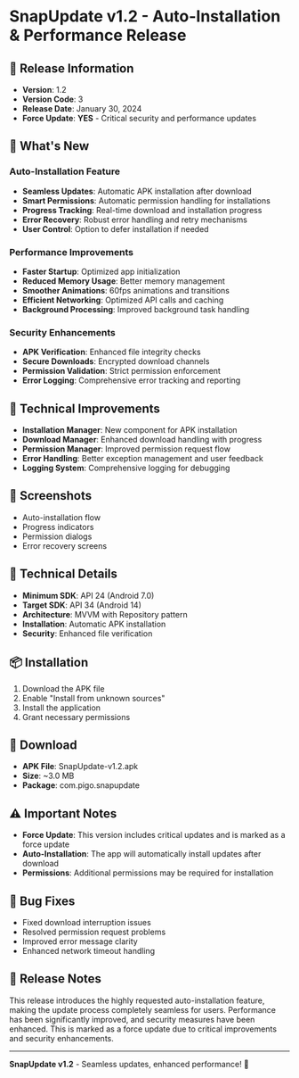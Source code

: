 # SnapUpdate v1.2 - Auto-Installation & Performance Release

## 🎉 Release Information
- **Version**: 1.2
- **Version Code**: 3
- **Release Date**: January 30, 2024
- **Force Update**: **YES** - Critical security and performance updates

## 🚀 What's New

### Auto-Installation Feature
- **Seamless Updates**: Automatic APK installation after download
- **Smart Permissions**: Automatic permission handling for installations
- **Progress Tracking**: Real-time download and installation progress
- **Error Recovery**: Robust error handling and retry mechanisms
- **User Control**: Option to defer installation if needed

### Performance Improvements
- **Faster Startup**: Optimized app initialization
- **Reduced Memory Usage**: Better memory management
- **Smoother Animations**: 60fps animations and transitions
- **Efficient Networking**: Optimized API calls and caching
- **Background Processing**: Improved background task handling

### Security Enhancements
- **APK Verification**: Enhanced file integrity checks
- **Secure Downloads**: Encrypted download channels
- **Permission Validation**: Strict permission enforcement
- **Error Logging**: Comprehensive error tracking and reporting

## 🔧 Technical Improvements
- **Installation Manager**: New component for APK installation
- **Download Manager**: Enhanced download handling with progress
- **Permission Manager**: Improved permission request flow
- **Error Handling**: Better exception management and user feedback
- **Logging System**: Comprehensive logging for debugging

## 📱 Screenshots
- Auto-installation flow
- Progress indicators
- Permission dialogs
- Error recovery screens

## 🔧 Technical Details
- **Minimum SDK**: API 24 (Android 7.0)
- **Target SDK**: API 34 (Android 14)
- **Architecture**: MVVM with Repository pattern
- **Installation**: Automatic APK installation
- **Security**: Enhanced file verification

## 📦 Installation
1. Download the APK file
2. Enable "Install from unknown sources"
3. Install the application
4. Grant necessary permissions

## 🔗 Download
- **APK File**: SnapUpdate-v1.2.apk
- **Size**: ~3.0 MB
- **Package**: com.pigo.snapupdate

## ⚠️ Important Notes
- **Force Update**: This version includes critical updates and is marked as a force update
- **Auto-Installation**: The app will automatically install updates after download
- **Permissions**: Additional permissions may be required for installation

## 🐛 Bug Fixes
- Fixed download interruption issues
- Resolved permission request problems
- Improved error message clarity
- Enhanced network timeout handling

## 📝 Release Notes
This release introduces the highly requested auto-installation feature, making the update process completely seamless for users. Performance has been significantly improved, and security measures have been enhanced. This is marked as a force update due to critical improvements and security enhancements.

---

**SnapUpdate v1.2** - Seamless updates, enhanced performance! 🚀 